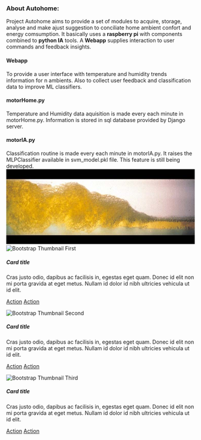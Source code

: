 <link rel="stylesheet" href="https://stackpath.bootstrapcdn.com/bootstrap/4.3.1/css/bootstrap.min.css" integrity="sha384-ggOyR0iXCbMQv3Xipma34MD+dH/1fQ784/j6cY/iJTQUOhcWr7x9JvoRxT2MZw1T" crossorigin="anonymous">

<h3>About Autohome:</h3>
Project Autohome aims to provide a set of modules to acquire, storage, analyse and make ajust suggestion to conciliate home ambient confort and energy comsumption. It basically uses a <b>raspberry pi</b> with components combined to <b>python IA</b> tools. A <b>Webapp</b> supplies interaction to user commands and feedback insights.

<h4>Webapp</h4>
<p>To provide a user interface with temperature and humidity trends information for n ambients. Also to collect user feedback and classification data to improve ML classifiers.</p>

<h4>motorHome.py</h4>
Temperature and Humidity data aquisition is made every each minute in motorHome.py. Information is stored in sql database provided by Django server.

<h4>motorIA.py</h4>
Classification routine is made every each minute in motorIA.py. It raises the MLPClassifier available in svm_model.pkl file. This feature is still being developed.

 <img src="slug_flow_front_03_b.jpg" alt="Smiley face" height="200"> 

<div class="container-fluid">
	<div class="row">
		<div class="col-md-12">
			<div class="row">
				<div class="col-md-4">
					<div class="card">
						<img class="card-img-top" alt="Bootstrap Thumbnail First" src="https://www.layoutit.com/img/people-q-c-600-200-1.jpg" />
						<div class="card-block">
							<h5 class="card-title">
								Card title
							</h5>
							<p class="card-text">
								Cras justo odio, dapibus ac facilisis in, egestas eget quam. Donec id elit non mi porta gravida at eget metus. Nullam id dolor id nibh ultricies vehicula ut id elit.
							</p>
							<p>
								<a class="btn btn-primary" href="#">Action</a> <a class="btn" href="#">Action</a>
							</p>
						</div>
					</div>
				</div>
				<div class="col-md-4">
					<div class="card">
						<img class="card-img-top" alt="Bootstrap Thumbnail Second" src="https://www.layoutit.com/img/city-q-c-600-200-1.jpg" />
						<div class="card-block">
							<h5 class="card-title">
								Card title
							</h5>
							<p class="card-text">
								Cras justo odio, dapibus ac facilisis in, egestas eget quam. Donec id elit non mi porta gravida at eget metus. Nullam id dolor id nibh ultricies vehicula ut id elit.
							</p>
							<p>
								<a class="btn btn-primary" href="#">Action</a> <a class="btn" href="#">Action</a>
							</p>
						</div>
					</div>
				</div>
				<div class="col-md-4">
					<div class="card">
						<img class="card-img-top" alt="Bootstrap Thumbnail Third" src="https://www.layoutit.com/img/sports-q-c-600-200-1.jpg" />
						<div class="card-block">
							<h5 class="card-title">
								Card title
							</h5>
							<p class="card-text">
								Cras justo odio, dapibus ac facilisis in, egestas eget quam. Donec id elit non mi porta gravida at eget metus. Nullam id dolor id nibh ultricies vehicula ut id elit.
							</p>
							<p>
								<a class="btn btn-primary" href="#">Action</a> <a class="btn" href="#">Action</a>
							</p>
						</div>
					</div>
				</div>
			</div>
		</div>
	</div>
</div>

